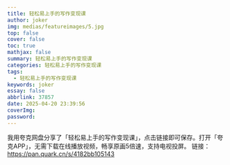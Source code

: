 ```yaml
---
title: 轻松易上手的写作变现课
author: joker
img: medias/featureimages/5.jpg
top: false
cover: false
toc: true
mathjax: false
summary: 轻松易上手的写作变现课
categories: 轻松易上手的写作变现课
tags:
  - 轻松易上手的写作变现课
keywords: joker
essay: false
abbrlink: 37857
date: 2025-04-20 23:39:56
coverImg:
password:
---
```


我用夸克网盘分享了「轻松易上手的写作变现课」，点击链接即可保存。打开「夸克APP」，无需下载在线播放视频，畅享原画5倍速，支持电视投屏。
链接：https://pan.quark.cn/s/4182bb105143
